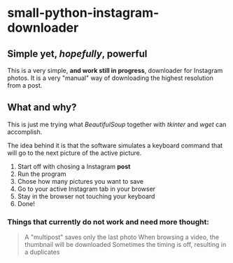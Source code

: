 # small-python-instagram-downloader

Simple yet, _hopefully_, powerful
---------------------

This is a very simple, **and work still in progress**, downloader for Instagram photos. It is a very "manual" way of downloading the highest resolution from a post. 


What and why?
---------------------

This is just me trying what *_BeautifulSoup_* together with *_tkinter_* and *_wget_* can accomplish.

The idea behind it is that the software simulates a keyboard command that will go to the next picture of the active picture. 

1. Start off with chosing a Instagram **post**
2. Run the program
3. Chose how many pictures you want to save
4. Go to your active Instagram tab in your browser
5. Stay in the browser not touching your keyboard
6. Done!

### Things that currently __do not__ work and need more thought:

> A "multipost" saves only the last photo
> When browsing a video, the thumbnail will be downloaded
> Sometimes the timing is off, resulting in a duplicates
